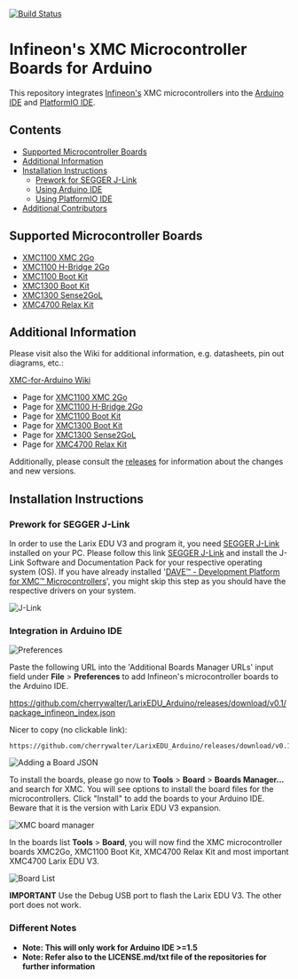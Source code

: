 [![Build Status](https://travis-ci.org/Infineon/XMC-for-Arduino.svg?branch=master)](https://travis-ci.org/Infineon/XMC-for-Arduino)
# Infineon's XMC Microcontroller Boards for Arduino

This repository integrates [Infineon's](https://www.infineon.com/) XMC microcontrollers into the [Arduino IDE](https://www.arduino.cc/en/main/software) and [PlatformIO IDE](https://platformio.org/platformio-ide?utm_source=github&utm_medium=xmc-for-arduino).

## Contents
- [Supported Microcontroller Boards](#supported-microcontroller-boards)
- [Additional Information](#additional-information)
- [Installation Instructions](#installation-instructions)
  * [Prework for SEGGER J-Link](#prework-for-segger-j-link)
  * [Using Arduino IDE](#using-arduino-ide)
  * [Using PlatformIO IDE](#using-platformio-ide)
- [Additional Contributors](#additional-contributors)

## Supported Microcontroller Boards

* [XMC1100 XMC 2Go](https://www.infineon.com/cms/en/product/evaluation-boards/KIT_XMC_2GO_XMC1100_V1/productType.html?productType=db3a304443537c4e01436ccecb5d154f)
* [XMC1100 H-Bridge 2Go](https://www.infineon.com/cms/de/product/evaluation-boards/h-bridge-kit-2go/)
* [XMC1100 Boot Kit](https://www.infineon.com/cms/en/product/evaluation-boards/KIT_XMC11_BOOT_001/productType.html?productType=db3a30443b360d0e013b8f5163c46f62#ispnTab1)
* [XMC1300 Boot Kit](https://www.infineon.com/cms/de/product/evaluation-boards/kit_xmc13_boot_001/)
* [XMC1300 Sense2GoL](https://www.infineon.com/cms/de/product/evaluation-boards/demo-sense2gol/)
* [XMC4700 Relax Kit](https://www.infineon.com/cms/en/product/evaluation-boards/KIT_XMC47_RELAX_LITE_V1/productType.html?productType=5546d46250cc1fdf0150f6a2788e6e89)

## Additional Information

Please visit also the Wiki for additional information, e.g. datasheets, pin out diagrams, etc.:

[XMC-for-Arduino Wiki](https://github.com/Infineon/XMC-for-Arduino/wiki)

* Page for [XMC1100 XMC 2Go](https://github.com/Infineon/XMC-for-Arduino/wiki/XMC-2Go)
* Page for [XMC1100 H-Bridge 2Go](https://github.com/Infineon/XMC-for-Arduino/wiki/XMC1100-H%E2%80%90Bridge-2Go)
* Page for [XMC1100 Boot Kit](https://github.com/Infineon/XMC-for-Arduino/wiki/XMC1100-Boot-Kit)
* Page for [XMC1300 Boot Kit](https://github.com/Infineon/XMC-for-Arduino/wiki/XMC1300-Boot-Kit)
* Page for [XMC1300 Sense2GoL](https://github.com/Infineon/XMC-for-Arduino/wiki/XMC1300-Sense2GoL)
* Page for [XMC4700 Relax Kit](https://github.com/Infineon/XMC-for-Arduino/wiki/XMC4700-Relax-Kit)

Additionally, please consult the [releases](https://github.com/Infineon/XMC-for-Arduino/releases) for information about the changes and new versions.

## Installation Instructions

### Prework for SEGGER J-Link

In order to use the Larix EDU V3 and program it, you need [SEGGER J-Link](https://www.segger.com/downloads/jlink) installed on your PC. Please follow this link [SEGGER J-Link](https://www.segger.com/downloads/jlink) and install the J-Link Software and Documentation Pack for your respective operating system (OS).
If you have already installed '[DAVE™ - Development Platform for XMC™ Microcontrollers](https://infineoncommunity.com/dave-download_ID645)', you might skip this step as you should have the respective drivers on your system.

![J-Link](https://github.com/cherrywalter/LarixEDU_Arduino/wiki/pictures/implementation/J-Link_Packages.png)

### Integration in Arduino IDE

![Preferences](https://github.com/cherrywalter/LarixEDU_Arduino/wiki/pictures/implementation/Preferences.png)

Paste the following URL into the 'Additional Boards Manager URLs' input field under **File** > **Preferences** to add Infineon's microcontroller boards to the Arduino IDE.

https://github.com/cherrywalter/LarixEDU_Arduino/releases/download/v0.1/package_infineon_index.json

Nicer to copy (no clickable link):

```
https://github.com/cherrywalter/LarixEDU_Arduino/releases/download/v0.1/package_infineon_index.json
```

![Adding a Board JSON](https://github.com/cherrywalter/LarixEDU_Arduino/wiki/pictures/implementation/Preferences_JSON.png)

To install the boards, please go now to **Tools** > **Board** > **Boards Manager...** and search for XMC. You will see options to install the board files for the microcontrollers. Click "Install" to add the boards to your Arduino IDE. Beware that it is the version with Larix EDU V3 expansion.

![XMC board manager](https://github.com/cherrywalter/LarixEDU_Arduino/wiki/pictures/implementation/board_manager.PNG)

In the boards list **Tools** > **Board**, you will now find the XMC microcontroller boards XMC2Go, XMC1100 Boot Kit, XMC4700 Relax Kit and most important XMC4700 Larix EDU V3.

![Board List](https://github.com/cherrywalter/LarixEDU_Arduino/wiki/pictures/implementation/Board_List.PNG)

**IMPORTANT** Use the Debug USB port to flash the Larix EDU V3. The other port does not work.

### Different Notes

* **Note: This will only work for Arduino IDE >=1.5**
* **Note: Refer also to the LICENSE.md/txt file of the repositories for further information**
